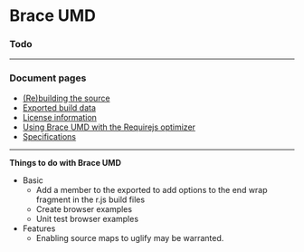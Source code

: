 
# Brace UMD
### Todo

------

### Document pages
* [(Re)building the source](https:/github.com/restarian/brace_umd/blob/master/doc/build.md)
* [Exported build data](https:/github.com/restarian/brace_umd/blob/master/doc/export.md)
* [License information](https:/github.com/restarian/brace_umd/blob/master/doc/license.md)
* [Using Brace UMD with the Requirejs optimizer](https:/github.com/restarian/brace_umd/blob/master/doc/optimizer.md)
* [Specifications](https:/github.com/restarian/brace_umd/blob/master/doc/specification.md)


----

**Things to do with Brace UMD**
* Basic
	* Add a member to the exported to add options to the end wrap fragment in the r.js build files
	* Create browser examples
	* Unit test browser examples
* Features
	* Enabling source maps to uglify may be warranted.
